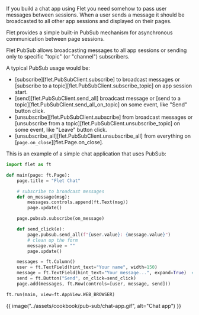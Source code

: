 If you build a chat app using Flet you need somehow to pass user messages between sessions. When a user sends a message it should be broadcasted to all other app sessions and displayed on their pages.

Flet provides a simple built-in PubSub mechanism for asynchronous communication between page sessions.

Flet PubSub allows broadcasting messages to all app sessions or sending only to specific "topic" (or "channel") subscribers.

A typical PubSub usage would be:

* [subscribe][flet.PubSubClient.subscribe] to broadcast messages or [subscribe to a topic][flet.PubSubClient.subscribe_topic] on app session start.
* [send][flet.PubSubClient.send_all] broadcast message or [send to a topic][flet.PubSubClient.send_all_on_topic] on some event, like "Send" button click.
* [unsubscribe][flet.PubSubClient.subscribe] from broadcast messages or [unsubscribe from a topic][flet.PubSubClient.unsubscribe_topic] on some event, like "Leave" button click.
* [unsubscribe_all][flet.PubSubClient.unsubscribe_all] from everything on [`page.on_close`][flet.Page.on_close].

This is an example of a simple chat application that uses PubSub:

```python
import flet as ft

def main(page: ft.Page):
    page.title = "Flet Chat"

    # subscribe to broadcast messages
    def on_message(msg):
        messages.controls.append(ft.Text(msg))
        page.update()

    page.pubsub.subscribe(on_message)

    def send_click(e):
        page.pubsub.send_all(f"{user.value}: {message.value}")
        # clean up the form
        message.value = ""
        page.update()

    messages = ft.Column()
    user = ft.TextField(hint_text="Your name", width=150)
    message = ft.TextField(hint_text="Your message...", expand=True)  # fill all the space
    send = ft.Button("Send", on_click=send_click)
    page.add(messages, ft.Row(controls=[user, message, send]))

ft.run(main, view=ft.AppView.WEB_BROWSER)
```

{{ image("../assets/cookbook/pub-sub/chat-app.gif", alt="Chat app") }}
